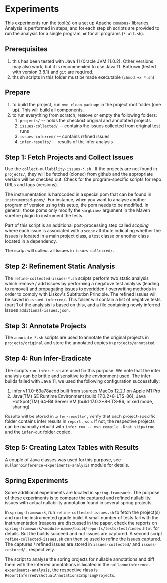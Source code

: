 # Experiments

This experiments run the tool(s) on a set up Apache `commons-` libraries. Analysis is performed in steps, and for each step sh scripts are provided to run the analysis 
for a single program, or for all programs (`*-all.sh`).

## Prerequisites

1. this has been tested with Java 11 (Oracle JVM 11.0.2). Other versions may also work, but it is recommended to use Java 11. Both `mvn` (tested with version 3.8.1) and `git` are required.
2. ths sh scripts in this folder must be made executable (`chmod +x *.sh`)

## Prepare

1. to build the project, run `mvn clean package` in the project root folder (one up). This will build all components.
2. to run everything from scratch, remove or empty the following folders:
    1. `projects/` -- holds the checkout original and annotated projects
    2. `issues-collected/` -- contains the issues collected from original test runs 
    3. `issues-inferred/` -- contains refined issues
    4. `infer-results/` -- results of the infer analysis
    
## Step 1: Fetch Projects and Collect Issues

Use the `collect-nullability-issues-*.sh` . If the projects are not found in `projects/`, they will be fetched (cloned) from github and the appropriate version will be checked out. 
Check for the program-specific scripts for repo URLs and tags (versions). 

The instrumentation is hardcoded in a special pom that can be found in `instrumented-poms/`. For instance, when you want to analyse another program of version using this setup, 
the pom needs to be modified. In general, those poms only modify the `<argLine>` argument in the Maven surefire plugin to instrument the tests. 

Part of this script is an additional post-processing step called *scoping* where each issue is associated with a `scope` attribute indicating whether the issues is located in a main project class, a test classe or another class located in a dependency.

The script will collect all issues in `issues-collected/`. 

## Step 2: Refinement Static Analysis

The `refine-collected-issues-*.sh` scripts perform two static analysis which remove / add issues by performing a negatuve test analysis (leading to removal) and propagating issues to overidden / overwriting methods in order to comply with Liskov's Subtitution Principle. The refined issues will be saved in `issued-inferred/`. This folder will contain a list of negative tests (part 1 of the analyisis is based on this), and a file containing newly inferred issues `additional-issues.json`.

## Step 3: Annotate Projects

The `annotate-*.sh` scripts are used to annotate the original projects in `projects/original` and store the annotated copies in `projects/annotated`.

## Step 4: Run Infer-Eradicate

The scripts `run-infer-*.sh` are used for this purpose. We note that the infer analysis can be brittle and sensitive to the environment used. The infer builds failed with Java 11, we used the following configuration successfully:

1. infer v1.1.0-63a78acdd built from sources MacOs 12.2.1 on Apple M1 Pro
2. Java(TM) SE Runtime Environment (build 17.0.2+8-LTS-86), Java HotSpot(TM) 64-Bit Server VM (build 17.0.2+8-LTS-86, mixed mode, sharing)

Results will be stored in `infer-results/` , verify that each project-specific folder contains infer results in `report.json`. If not, the respective projects can be manually rebuild with `infer run -- mvn compile -Drat.skip=true` and the `infer-out` folder copied.

## Step 5: Creating Latex Tables with Results

A couple of Java classes was used for this purpose, see `nullannoinference-experiments-analysis` module for details. 


## Spring Experiments

Some additional experiments are located in `spring-framework`. The purpose of these experiments is to compare the captured and refined nullability issues with actual nullability annotation found in several spring projects. 

In `spring-framework`, run `refine-collected-issues.sh` to fetch the project(s) and run the instrumented gradle build. A small number of tests fail with the instrumentation (reasons are discussed in the paper, check the reports on `spring-framework/<module-name>/build/reports/tests/test/index.html` for details. But the builds succeed and null issues are captured. A second script `refine-collected-issues.sh` can then be used to refine the issues captured. The captures / refined issues are stored in `issues-collected/` and `issues-restored/` , respectively. 

The script to analyse the spring projects for nullable annotations and diff them with the inferred annotations is located in the `nullannoinference-experiments-analysis`, the respective class is `ReportInferredVsActualAnnotationsInSpringProjects`.





